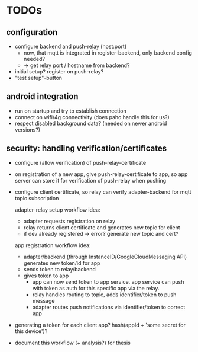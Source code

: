 # TODOs
## configuration
- configure backend and push-relay (host:port)
  - now, that mqtt is integrated in register-backend, only backend config needed?
  - -> get relay port / hostname from backend?
- initial setup? register on push-relay?
- "test setup"-button

## android integration
- run on startup and try to establish connection
- connect on wifi/4g connectivity (does paho handle this for us?)
- respect disabled background data? (needed on newer android versions?)

## security: handling verification/certificates
- configure (allow verification) of push-relay-certificate
- on registration of a new app, give push-relay-certificate to app, so app server can store it for verification of push-relay when pushing
- configure client certificate, so relay can verify adapter-backend for mqtt topic subscription

    adapter-relay setup workflow idea:
     - adapter requests registration on relay
     - relay returns client certificate and generates new topic for client
     - if dev already registered -> error? generate new topic and cert?
     
     app registration workflow idea:
     - adapter/backend (through InstanceID/GoogleCloudMessaging API) generates new token/id for app
     - sends token to relay/backend
     - gives token to app
        - app can now send token to app service. app service can push with token as auth for this specific app via the relay.
        - relay handles routing to topic, adds identifier/token to push message
        - adapter routes push notifications via identifier/token to correct app

- generating a token for each client app? hash(appId + 'some secret for this device')?

- document this workflow (+ analysis?) for thesis

